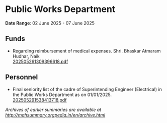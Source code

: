 # Public Works Department

**Date Range**: 02 June 2025 - 07 June 2025


## Funds
- Regarding reimbursement of medical expenses. Shri. Bhaskar Atmaram Hudhar, Naik\
  [202505261309396618.pdf](https://gr.maharashtra.gov.in/Site/Upload/Government%20Resolutions/English/202505261309396618.pdf)

## Personnel
- Final seniority list of the cadre of Superintending Engineer (Electrical) in the Public Works Department as on 01/01/2025.\
  [202505291538413718.pdf](https://gr.maharashtra.gov.in/Site/Upload/Government%20Resolutions/English/202505291538413718.pdf)


*Archives of earlier summaries are available at http://mahsummary.orgpedia.in/en/archive.html*